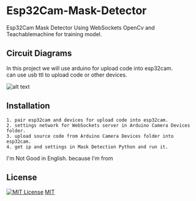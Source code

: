 # Esp32Cam-Mask-Detector
Esp32Cam Mask Detector Using WebSockets OpenCv and Teachablemachine for training model.


## Circuit Diagrams
In this project we will use arduino for upload code into esp32cam.                     
can use usb ttl to upload code or other devices.

![alt text](https://cdn.discordapp.com/attachments/878465279628308571/1017243715275870329/Screenshot_2022-09-08_082053.png)

## Installation
    1. pair esp32cam and devices for upload code into esp32cam.
    2. settings network for WebSockets server in Arduino Camera Devices folder.
    3. upload source code from Arduino Camera Devices folder into esp32cam.
    4. get ip and settings in Mask Detection Python and run it.

I'm Not Good in English. because I'm from 

## License
[![MIT License](https://img.shields.io/badge/License-MIT-green.svg)](https://choosealicense.com/licenses/mit/)
[MIT](https://choosealicense.com/licenses/mit/)
